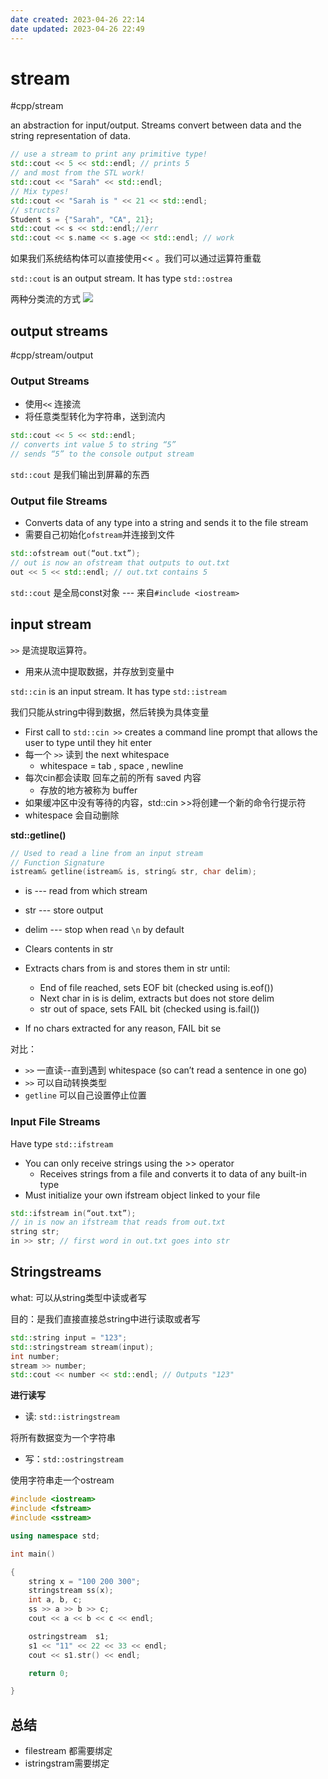 ```yaml
---
date created: 2023-04-26 22:14
date updated: 2023-04-26 22:49
---
```


# stream

#cpp/stream

an abstraction for  input/output. Streams  convert between data and  the string representation  of data.

```c++
// use a stream to print any primitive type!  
std::cout << 5 << std::endl; // prints 5  
// and most from the STL work!  
std::cout << "Sarah" << std::endl;  
// Mix types!  
std::cout << "Sarah is " << 21 << std::endl;  
// structs?  
Student s = {"Sarah", "CA", 21};  
std::cout << s << std::endl;//err
std::cout << s.name << s.age << std::endl; // work
```

如果我们系统结构体可以直接使用<< 。我们可以通过运算符重载

`std::cout` is an output  stream. It has type  `std::ostrea`

两种分类流的方式
![](https://s2.loli.net/2023/04/26/iExcql6Ja9KVLzm.png)

## output streams

#cpp/stream/output

### Output Streams

- 使用`<<` 连接流
- 将任意类型转化为字符串，送到流内

```c++
std::cout << 5 << std::endl;  
// converts int value 5 to string “5”  
// sends “5” to the console output stream
```

`std::cout` 是我们输出到屏幕的东西

### Output file Streams

- Converts data of any type into a string and sends it  to the file stream
- 需要自己初始化`ofstream`并连接到文件

```c++
std::ofstream out(“out.txt”);  
// out is now an ofstream that outputs to out.txt  
out << 5 << std::endl; // out.txt contains 5
```

`std::cout`  是全局const对象 --- 来自`#include <iostream>`

## input stream

`>>`  是流提取运算符。

- 用来从流中提取数据，并存放到变量中

`std::cin` is an input  stream. It has type  `std::istream`

我们只能从string中得到数据，然后转换为具体变量

- First call to `std::cin >>` creates a command line  prompt that allows the user to type until they hit enter
- 每一个 `>>` 读到 the next whitespace
  - whitespace = tab , space , newline
- 每次cin都会读取 回车之前的所有 saved 内容
  - 存放的地方被称为 buffer
- 如果缓冲区中没有等待的内容，std::cin >>将创建一个新的命令行提示符
- whitespace 会自动删除

**std::getline()**

```c++
// Used to read a line from an input stream  
// Function Signature  
istream& getline(istream& is, string& str, char delim);
```

- is --- read from which stream

- str --- store output

- delim --- stop when read `\n`  by default

- Clears contents in str

- Extracts chars from is and stores them in str until:
  - End of file reached, sets EOF bit (checked using is.eof())
  - Next char in is is delim, extracts but does not store delim
  - str out of space, sets FAIL bit (checked using is.fail())

- If no chars extracted for any reason, FAIL bit se

对比：

- `>>`  一直读--直到遇到 whitespace (so can’t read a  sentence in one go)
- `>>`  可以自动转换类型
- `getline`  可以自己设置停止位置

### Input File Streams

Have type `std::ifstream`

- You can only receive strings using the >> operator
	- Receives strings from a file and converts it to data of  any built-in type  
- Must initialize your own ifstream object linked to your  file

```c++
std::ifstream in(“out.txt”);  
// in is now an ifstream that reads from out.txt  
string str;  
in >> str; // first word in out.txt goes into str
```


## Stringstreams

what: 可以从string类型中读或者写

目的：是我们直接直接总string中进行读取或者写

```c++
std::string input = "123";  
std::stringstream stream(input);  
int number;  
stream >> number;  
std::cout << number << std::endl; // Outputs "123"
```

**进行读写**

- 读: `std::istringstream`

将所有数据变为一个字符串

- 写：`std::ostringstream`

使用字符串走一个ostream

```c++
#include <iostream>
#include <fstream>
#include <sstream>

using namespace std;

int main()

{
    string x = "100 200 300";
    stringstream ss(x);
    int a, b, c;
    ss >> a >> b >> c;
    cout << a << b << c << endl;

    ostringstream  s1;
    s1 << "11" << 22 << 33 << endl;
    cout << s1.str() << endl;

    return 0;

}
```

## 总结

- filestream 都需要绑定
- istringstram需要绑定